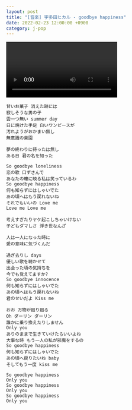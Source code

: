 ```yaml
---
layout: post
title: "[音楽] 宇多田ヒカル - goodbye happiness"
date: 2022-02-23 12:00:00 +0900
category: j-pop
---
```


<div class="video-container">
    <video id="player" class="video-js vjs-default-skin vjs-big-play-centered" data-json="/public/json/j-pop/宇多田ヒカル - goodbye happiness.json"></video>
</div>

```
甘いお菓子 消えた跡には
寂しそうな男の子
雲一つ無い summer day
日に焼けた手足 白いワンピースが
汚れようがおかまい無し
無意識の楽園

夢の終わりに待ったは無し
ある日 君の名を知った

So goodbye loneliness
恋の歌 口ずさんで
あなたの瞳に映る私は笑っているわ
So goodbye happiness
何も知らずにはしゃいでた
あの頃へはもう戻れないね
それでもいいの Love me
Love me Love me

考えすぎたりヤケ起こしちゃいけない
子どもダマしさ 浮き世なんざ

人は一人になった時に
愛の意味に気づくんだ

過ぎ去りし days
優しい歌を聴かせて
出会った頃の気持ちを
今でも覚えてますか?
So goodbye innocence
何も知らずにはしゃいでた
あの頃へはもう戻れないね
君のせいだよ Kiss me

おお 万物が廻り廻る
Oh ダーリン ダーリン
誰かに乗り換えたりしません
Only you
ありのままで生きていけたらいいよね
大事な時 もう一人の私が邪魔をするの
So goodbye happiness
何も知らずにはしゃいでた
あの頃へ戻りたいね baby
そしてもう一度 kiss me

So goodbye happiness
Only you
So goodbye happiness
Only you
So goodbye happiness
Only you

```